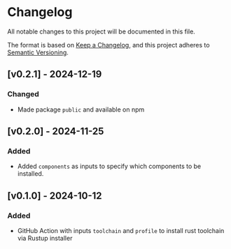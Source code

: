 # Changelog

All notable changes to this project will be documented in this file.

The format is based on [Keep a Changelog](https://keepachangelog.com/en/1.1.0/),
and this project adheres to
[Semantic Versioning](https://semver.org/spec/v2.0.0.html).

## [v0.2.1] - 2024-12-19

### Changed

- Made package `public` and available on npm

## [v0.2.0] - 2024-11-25

### Added

- Added `components` as inputs to specify which components to be installed.

## [v0.1.0] - 2024-10-12

### Added

- GitHub Action with inputs `toolchain` and `profile` to install rust toolchain
  via Rustup installer
